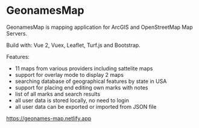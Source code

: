 # GeonamesMap

GeonamesMap is mapping application for ArcGIS and OpenStreetMap Map Servers.

Build with: Vue 2, Vuex, Leaflet, Turf.js and Bootstrap.

Features:
* 11 maps from various providers including sattelite maps
* support for overlay mode to display 2 maps
* searching database of geographical features by state in USA
* support for placing end editing own marks with notes
* list of all marks and search results
* all user data is stored locally, no need to login
* all user data can be exported or imported from JSON file

https://geonames-map.netlify.app
